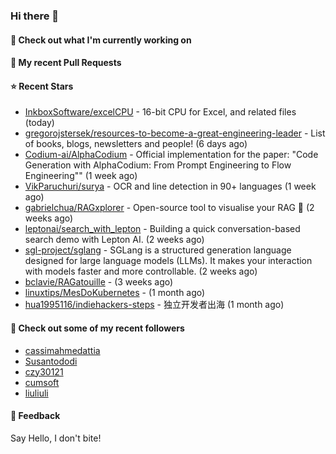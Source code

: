 ### Hi there 👋

#### 👷 Check out what I'm currently working on

#### 🔨 My recent Pull Requests


#### ⭐ Recent Stars

- [InkboxSoftware/excelCPU](https://github.com/InkboxSoftware/excelCPU) - 16-bit CPU for Excel, and related files (today)
- [gregorojstersek/resources-to-become-a-great-engineering-leader](https://github.com/gregorojstersek/resources-to-become-a-great-engineering-leader) - List of books, blogs, newsletters and people! (6 days ago)
- [Codium-ai/AlphaCodium](https://github.com/Codium-ai/AlphaCodium) - Official implementation for the paper: &#34;Code Generation with AlphaCodium: From Prompt Engineering to Flow Engineering&#34;&#34; (1 week ago)
- [VikParuchuri/surya](https://github.com/VikParuchuri/surya) - OCR and line detection in 90&#43; languages (1 week ago)
- [gabrielchua/RAGxplorer](https://github.com/gabrielchua/RAGxplorer) - Open-source tool to visualise your RAG 🔮 (2 weeks ago)
- [leptonai/search_with_lepton](https://github.com/leptonai/search_with_lepton) - Building a quick conversation-based search demo with Lepton AI. (2 weeks ago)
- [sgl-project/sglang](https://github.com/sgl-project/sglang) - SGLang is a structured generation language designed for large language models (LLMs). It makes your interaction with models faster and more controllable. (2 weeks ago)
- [bclavie/RAGatouille](https://github.com/bclavie/RAGatouille) -  (3 weeks ago)
- [linuxtips/MesDoKubernetes](https://github.com/linuxtips/MesDoKubernetes) -  (1 month ago)
- [hua1995116/indiehackers-steps](https://github.com/hua1995116/indiehackers-steps) - 独立开发者出海 (1 month ago)

#### 👯 Check out some of my recent followers

- [cassimahmedattia](https://github.com/cassimahmedattia)
- [Susantododi](https://github.com/Susantododi)
- [czy30121](https://github.com/czy30121)
- [cumsoft](https://github.com/cumsoft)
- [liuliuli](https://github.com/liuliuli)

#### 💬 Feedback

Say Hello, I don't bite!